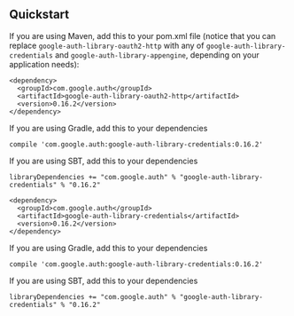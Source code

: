 Quickstart
----------

If you are using Maven, add this to your pom.xml file (notice that you can replace `google-auth-library-oauth2-http` with any of `google-auth-library-credentials` and `google-auth-library-appengine`, depending on your application needs):

    <dependency>
      <groupId>com.google.auth</groupId>
      <artifactId>google-auth-library-oauth2-http</artifactId>
      <version>0.16.2</version>
    </dependency>

If you are using Gradle, add this to your dependencies

    compile 'com.google.auth:google-auth-library-credentials:0.16.2'

If you are using SBT, add this to your dependencies

    libraryDependencies += "com.google.auth" % "google-auth-library-credentials" % "0.16.2"

    <dependency>
      <groupId>com.google.auth</groupId>
      <artifactId>google-auth-library-credentials</artifactId>
      <version>0.16.2</version>
    </dependency>

If you are using Gradle, add this to your dependencies

    compile 'com.google.auth:google-auth-library-credentials:0.16.2'

If you are using SBT, add this to your dependencies

    libraryDependencies += "com.google.auth" % "google-auth-library-credentials" % "0.16.2"
